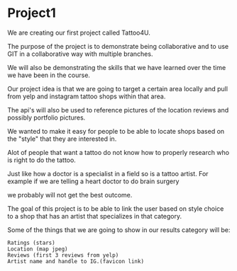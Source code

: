 # Project1

We are creating our first project called Tattoo4U.

The purpose of the project is to demonstrate being collaborative and to use GIT in a collaborative way with multiple branches.

We will also be demonstrating the skills that we have learned over the time we have been in the course.

Our project idea is that we are going to target a certain area locally and pull from yelp and instagram tattoo shops within that area.

The api's will also be used to reference pictures of the location reviews and possibly portfolio pictures.

We wanted to make it easy for people to be able to locate shops based on the "style" that they are interested in.

Alot of people that want a tattoo do not know how to properly research who is right to do the tattoo. 

Just like how a doctor is a specialist in a field so is a tattoo artist. For example if we are telling a heart doctor to do brain surgery

we probably will not get the best outcome.

The goal of this project is to be able to link the user based on style choice to a shop that has an artist that specializes in that category.

Some of the things that we are going to show in our results category will be:

    Ratings (stars)
    Location (map jpeg)
    Reviews (first 3 reviews from yelp)
    Artist name and handle to IG.(favicon link)
    